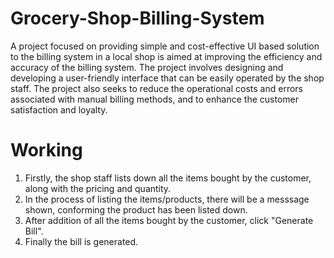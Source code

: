 # Grocery-Shop-Billing-System
A project focused on providing simple and cost-effective UI based solution to the billing system in a local shop is aimed at improving the efficiency and accuracy of the billing system. The project involves designing and developing a user-friendly interface that can be easily operated by the shop staff. The project also seeks to reduce the operational costs and errors associated with manual billing methods, and to enhance the customer satisfaction and loyalty.

# Working
1. Firstly, the shop staff lists down all the items bought by the customer, along with the pricing and quantity.
2. In the process of listing the items/products, there will be a messsage shown, conforming the product has been listed down.
3. After addition of all the items bought by the customer, click "Generate Bill".
4. Finally the bill is generated. 
